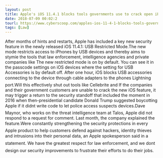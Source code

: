 ```yaml
---
layout: post
title: Apple's iOS 11.4.1 blocks tools governments use to crack open iPhones
date: 2018-07-09 00:02:2
tourl: https://www.cyberscoop.com/apples-ios-11-4-1-blocks-tools-governments-use-crack-open-iphones/?category_news=technology
tags: [Law]
---
```

After months of hints and restarts, Apple has included a key new security feature in the newly released iOS 11.4.1: USB Restricted Mode.The new mode restricts access to iPhones by USB devices and thereby aims to stymie the tools that law enforcement, intelligence agencies and private companies like The new restricted mode is on by default. You can see it in the passcode settings on iOS devices where the setting for USB Accessories is by default off. After one hour, iOS blocks USB accessories connecting to the device through cable adapters to the phones Lightning port.Will this effectively shut out tools like Cellebrite and If the companies and their government customers are unable to crack the new iOS feature, it may trigger a return to the security standoff that included the moment in 2016 when then-presidential candidate Donald Trump suggested boycotting Apple if it didnt write code to let police access suspects devices.Dave Maynor, who works on the threat intelligence team at Talos, Apple did not respond to a request for comment. Last month, the company explained the feature.Were constantly strengthening the security protections in every Apple product to help customers defend against hackers, identity thieves and intrusions into their personal data, an Apple spokesperson said in a statement. We have the greatest respect for law enforcement, and we dont design our security improvements to frustrate their efforts to do their jobs.